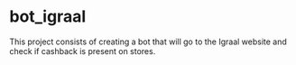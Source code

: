 # bot_igraal
This project consists of creating a bot that will go to the Igraal website and check if cashback is present on stores.
